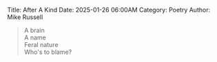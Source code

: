 Title: After A Kind
Date: 2025-01-26 06:00AM
Category: Poetry
Author: Mike Russell

> A brain<br>
A name<br>
Feral nature<br>
Who's to blame?
